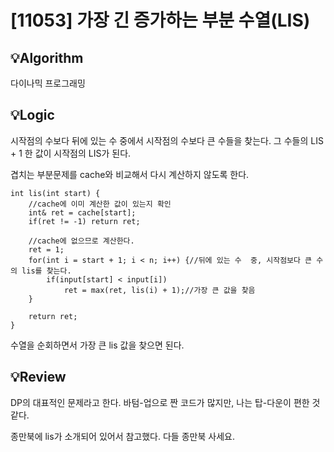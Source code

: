 # [11053] 가장 긴 증가하는 부분 수열(LIS)
## 💡Algorithm

다이나믹 프로그래밍

## 💡Logic

시작점의 수보다 뒤에 있는 수 중에서 시작점의 수보다 큰 수들을 찾는다. 그 수들의 LIS + 1 한 값이 시작점의 LIS가 된다.

겹치는 부분문제를 cache와 비교해서 다시 계산하지 않도록 한다.

```
int lis(int start) {
    //cache에 이미 계산한 값이 있는지 확인
    int& ret = cache[start];
    if(ret != -1) return ret;
    
    //cache에 없으므로 계산한다.
    ret = 1;
    for(int i = start + 1; i < n; i++) {//뒤에 있는 수  중, 시작점보다 큰 수의 lis를 찾는다.
        if(input[start] < input[i])
            ret = max(ret, lis(i) + 1);//가장 큰 값을 찾음
    }
    
    return ret;
}
```

수열을 순회하면서 가장 큰 lis 값을 찾으면 된다.

## 💡Review

DP의 대표적인 문제라고 한다. 바텀-업으로 짠 코드가 많지만, 나는 탑-다운이 편한 것 같다.

종만북에 lis가 소개되어 있어서 참고했다. 다들 종만북 사세요.
